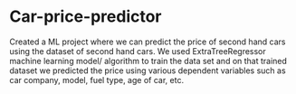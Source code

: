 # Car-price-predictor
Created a ML project where we can predict the price of second hand cars using the dataset of second hand cars. We used ExtraTreeRegressor machine learning model/ algorithm to train the data set and on that trained dataset we predicted the price using various dependent variables such as car company, model, fuel type, age of car, etc.
